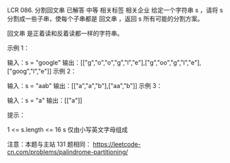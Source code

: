LCR 086. 分割回文串
已解答
中等
相关标签
相关企业
给定一个字符串 s ，请将 s 分割成一些子串，使每个子串都是 回文串 ，返回 s 所有可能的分割方案。

回文串 是正着读和反着读都一样的字符串。

 

示例 1：

输入：s = "google"
输出：[["g","o","o","g","l","e"],["g","oo","g","l","e"],["goog","l","e"]]
示例 2：

输入：s = "aab"
输出：[["a","a","b"],["aa","b"]]
示例 3：

输入：s = "a"
输出：[["a"]]
 

提示：

1 <= s.length <= 16
s 仅由小写英文字母组成
 

注意：本题与主站 131 题相同： https://leetcode-cn.com/problems/palindrome-partitioning/